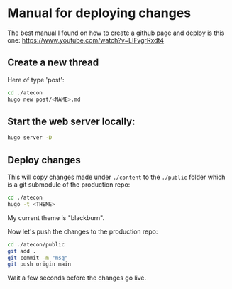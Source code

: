 # Manual for deploying changes
The best manual I found on how to create a github page and deploy is this one:
https://www.youtube.com/watch?v=LIFvgrRxdt4

## Create a new thread
Here of type 'post':
```bash
cd ./atecon
hugo new post/<NAME>.md

```

## Start the web server locally:
```bash
hugo server -D
```

## Deploy changes
This will copy changes made under `./content` to the `./public` folder which is a git submodule of the production repo:
```bash
cd ./atecon
hugo -t <THEME>
```

My current theme is "blackburn".

Now let's push the changes to the production repo:
```bash
cd ./atecon/public
git add .
git commit -m "msg"
git push origin main
```

Wait a few seconds before the changes go live.
